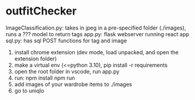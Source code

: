 # outfitChecker
ImageClassification.py: takes in jpeg in a pre-specified folder (./images), runs a ??? model to return tags
app.py: flask webserver running react app
sql.py: has sql POST functions for tag and image

1. install chrome extension (dev mode, load unpacked, and open the extension folder)
2. make a virtual env (<=python 3.10), pip install -r requirements
3. open the root folder in vscode, run app.py
4. run: 
    npm install 
    npm run
5. add images of your wardrobe items to ./images
6. go to uniqlo
